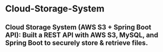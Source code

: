 # Cloud-Storage-System
## **Cloud Storage System (AWS S3 + Spring Boot API):**  Built a REST API with AWS S3, MySQL, and Spring Boot to securely store &amp; retrieve files.
